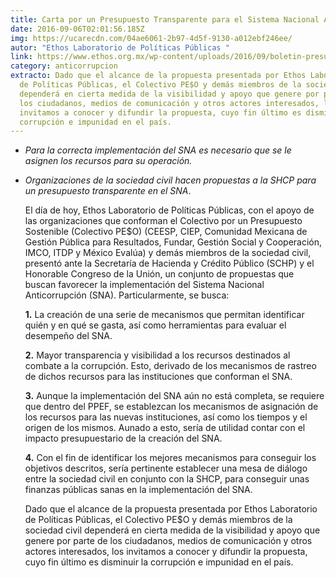 ```yaml
---
title: Carta por un Presupuesto Transparente para el Sistema Nacional Anticorrupción
date: 2016-09-06T02:01:56.185Z
img: https://ucarecdn.com/04ae6061-2b97-4d5f-9130-a012ebf246ee/
autor: "Ethos Laboratorio de Políticas Públicas "
link: https://www.ethos.org.mx/wp-content/uploads/2016/09/boletin-presupuesto-transparente-sna.compressed.pdf
category: anticorrupcion
extracto: Dado que el alcance de la propuesta presentada por Ethos Laboratorio
  de Políticas Públicas, el Colectivo PE$O y demás miembros de la sociedad civil
  dependerá en cierta medida de la visibilidad y apoyo que genere por parte de
  los ciudadanos, medios de comunicación y otros actores interesados, los
  invitamos a conocer y difundir la propuesta, cuyo fin último es disminuir la
  corrupción e impunidad en el país.
---
```



* *Para la correcta implementación del SNA es necesario que se le asignen los recursos para su operación.*
* *Organizaciones de la sociedad civil hacen propuestas a la SHCP para un presupuesto transparente en el SNA*.

  El día de hoy, Ethos Laboratorio de Políticas Públicas, con el apoyo de las organizaciones que conforman el Colectivo por un Presupuesto Sostenible (Colectivo PE$O) (CEESP, CIEP, Comunidad Mexicana de Gestión Pública para Resultados, Fundar, Gestión Social y Cooperación, IMCO, ITDP y México Evalúa) y demás miembros de la sociedad civil, presentó ante la Secretaría de Hacienda y Crédito Público (SCHP) y el Honorable Congreso de la Unión, un conjunto de propuestas que buscan favorecer la implementación del Sistema Nacional Anticorrupción (SNA). Particularmente, se busca:

  **1.** La creación de una serie de mecanismos que permitan identificar quién y en qué se gasta, así como herramientas para evaluar el desempeño del SNA.

  **2.** Mayor transparencia y visibilidad a los recursos destinados al combate a la corrupción. Esto, derivado de los mecanismos de rastreo de dichos recursos para las instituciones que conforman el SNA.

  **3.** Aunque la implementación del SNA aún no está completa, se requiere que dentro del PPEF, se establezcan los mecanismos de asignación de los recursos para las nuevas instituciones, así como los tiempos y el origen de los mismos. Aunado a esto, sería de utilidad contar con el impacto presupuestario de la creación del SNA.

  **4.** Con el fin de identificar los mejores mecanismos para conseguir los objetivos descritos, sería pertinente establecer una mesa de diálogo entre la sociedad civil en conjunto con la SHCP, para conseguir unas finanzas públicas sanas en la implementación del SNA.

  Dado que el alcance de la propuesta presentada por Ethos Laboratorio de Políticas Públicas, el Colectivo PE$O y demás miembros de la sociedad civil dependerá en cierta medida de la visibilidad y apoyo que genere por parte de los ciudadanos, medios de comunicación y otros actores interesados, los invitamos a conocer y difundir la propuesta, cuyo fin último es disminuir la corrupción e impunidad en el país.